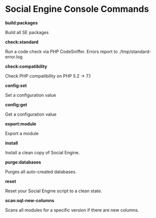 # Social Engine Console Commands

**build:packages**

Build all SE packages


**check:standard**

Run a code check via PHP CodeSniffer. Errors report to ./tmp/standard-error.log


**check:compatibility**

Check PHP compatibility on PHP 5.2 -> 7.1


**config:set**

Set a configuration value


**config:get**

Get a configuration value


**export:module**

Export a module


**install**

Install a clean copy of Social Engine.


**purge:databases**

Purges all auto-created databases.


**reset**

Reset your Social Engine script to a clean state.


**scan:sql-new-columns**

Scans all modules for a specific version if there are new columns.


